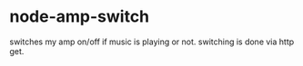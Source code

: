 # node-amp-switch
switches my amp on/off if music is playing or not. switching is done via http get.
